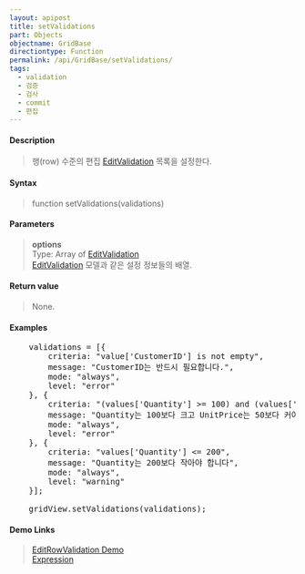 ```yaml
---
layout: apipost
title: setValidations
part: Objects
objectname: GridBase
directiontype: Function
permalink: /api/GridBase/setValidations/
tags:
  - validation
  - 검증
  - 검사
  - commit
  - 편집
---
```



#### Description

> 행(row) 수준의 편집 [EditValidation](/api/types/EditValidation/) 목록을 설정한다.

#### Syntax

> function setValidations(validations)

#### Parameters

> **options**  
> Type: Array of [EditValidation](/api/types/EditValidation/)  
> [EditValidation](/api/types/EditValidation/) 모델과 같은 설정 정보들의 배열.  

#### Return value

> None.

#### Examples 

<pre class="prettyprint">
    validations = [{
        criteria: "value['CustomerID'] is not empty",
        message: "CustomerID는 반드시 필요합니다.",
        mode: "always",
        level: "error"
    }, {
        criteria: "(values['Quantity'] >= 100) and (values['UnitPrice'] >= 50)",
        message: "Quantity는 100보다 크고 UnitPrice는 50보다 커야합니다!",
        mode: "always",
        level: "error"
    }, {
        criteria: "values['Quantity'] <= 200",
        message: "Quantity는 200보다 작아야 합니다",
        mode: "always",
        level: "warning"
    }];
 
    gridView.setValidations(validations);
</pre>

#### Demo Links
> [EditRowValidation Demo](http://demo.realgrid.com/Demo/EditRowValidation)  
> [Expression](http://demo.realgrid.com/Demo/ExpressionConcept)